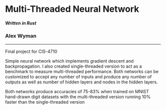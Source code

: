 # Multi-Threaded Neural Network
##### Written in Rust


### Alex Wyman
----

Final project for CIS-4710


Simple neural network which implements gradient descent and backpropagation. I also created single-threaded version to act as a benchmark to measure multi-threaded performance. Both networks can be customized to accept any number of inputs and produce any number of outputs as well as number of hidden layers and nodes in the hidden layers.

Both networks produce accuracies of 75-83% when trained on MNIST hand-drawn digit datasets with the multi-threaded version running 10% faster than the single-threaded version
